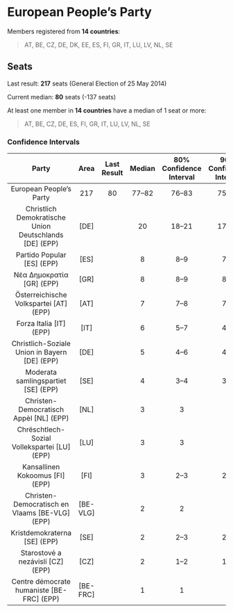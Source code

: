 # European People’s Party

Members registered from **14 countries**:

> AT, BE, CZ, DE, DK, EE, ES, FI, GR, IT, LU, LV, NL, SE

## Seats

Last result: **217** seats (General Election of 25 May 2014)

Current median: **80** seats (-137 seats)

At least one member in **14 countries** have a median of 1 seat or more:

> AT, BE, CZ, DE, ES, FI, GR, IT, LU, LV, NL, SE

### Confidence Intervals

| Party | Area | Last Result | Median | 80% Confidence Interval | 90% Confidence Interval | 95% Confidence Interval | 99% Confidence Interval |
|:-----:|:----:|:-----------:|:------:|:-----------------------:|:-----------------------:|:-----------------------:|:-----------------------:|
| European People’s Party | 217 | 80 | 77–82 | 76–83 | 75–84 | 74–85 |
| Christlich Demokratische Union Deutschlands [DE] (EPP) | [DE] | | 20 | 18–21 | 17–21 | 17–22 | 16–23 |
| Partido Popular [ES] (EPP) | [ES] | | 8 | 8–9 | 7–9 | 7–9 | 7–10 |
| Νέα Δημοκρατία [GR] (EPP) | [GR] | | 8 | 8–9 | 8–9 | 8–9 | 8–9 |
| Österreichische Volkspartei [AT] (EPP) | [AT] | | 7 | 7–8 | 7–8 | 6–8 | 6–9 |
| Forza Italia [IT] (EPP) | [IT] | | 6 | 5–7 | 4–7 | 4–8 | 4–8 |
| Christlich-Soziale Union in Bayern [DE] (EPP) | [DE] | | 5 | 4–6 | 4–6 | 4–6 | 4–7 |
| Moderata samlingspartiet [SE] (EPP) | [SE] | | 4 | 3–4 | 3–4 | 3–4 | 3–4 |
| Christen-Democratisch Appèl [NL] (EPP) | [NL] | | 3 | 3 | 3 | 2–3 | 2–3 |
| Chrëschtlech-Sozial Vollekspartei [LU] (EPP) | [LU] | | 3 | 3 | 3 | 3 | 3 |
| Kansallinen Kokoomus [FI] (EPP) | [FI] | | 3 | 2–3 | 2–3 | 2–3 | 2–3 |
| Christen-Democratisch en Vlaams [BE-VLG] (EPP) | [BE-VLG] | | 2 | 2 | 2 | 2 | 2 |
| Kristdemokraterna [SE] (EPP) | [SE] | | 2 | 2–3 | 2–3 | 2–3 | 2–3 |
| Starostové a nezávislí [CZ] (EPP) | [CZ] | | 2 | 1–2 | 1–2 | 1–2 | 1–2 |
| Centre démocrate humaniste [BE-FRC] (EPP) | [BE-FRC] | | 1 | 1 | 1 | 1 | 1 |

